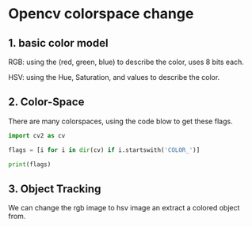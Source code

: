 # Opencv colorspace change


## 1. basic color model

RGB: using the (red, green, blue) to describe the color, uses 8 bits each.

HSV: using the Hue, Saturation, and values to describe the color.

## 2. Color-Space

There are many colorspaces, using the code blow to get these flags.
```python
import cv2 as cv

flags = [i for i in dir(cv) if i.startswith('COLOR_')]

print(flags)
```

## 3. Object Tracking

We can change the rgb image to hsv image an extract a colored object from.